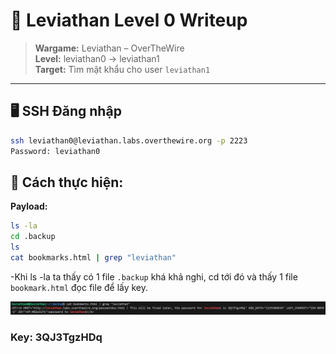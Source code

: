 # 🧪 Leviathan Level 0 Writeup

> **Wargame:** Leviathan – OverTheWire  
> **Level:** leviathan0 → leviathan1  
> **Target:** Tìm mật khẩu cho user `leviathan1`

---

## 🖥️ SSH Đăng nhập

```bash
ssh leviathan0@leviathan.labs.overthewire.org -p 2223
Password: leviathan0
```

## 🔎 Cách thực hiện:   
**Payload:**   
```bash
ls -la
cd .backup
ls
cat bookmarks.html | grep "leviathan"
```

-Khi ls -la ta thấy có 1 file ```.backup``` khá khả nghi, cd tới đó và thấy 1 file ```bookmark.html```  đọc file để lấy key.

![alt text](image/Leviathan0.png)

### Key: 3QJ3TgzHDq